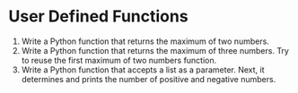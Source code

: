 # User Defined Functions

1. Write a Python function that returns the maximum of two numbers.
2. Write a Python function that returns the maximum of three numbers.
   Try to reuse the first maximum of two numbers function.
3. Write a Python function that accepts a list as a parameter. Next, it
   determines and prints the number of positive and negative numbers.

